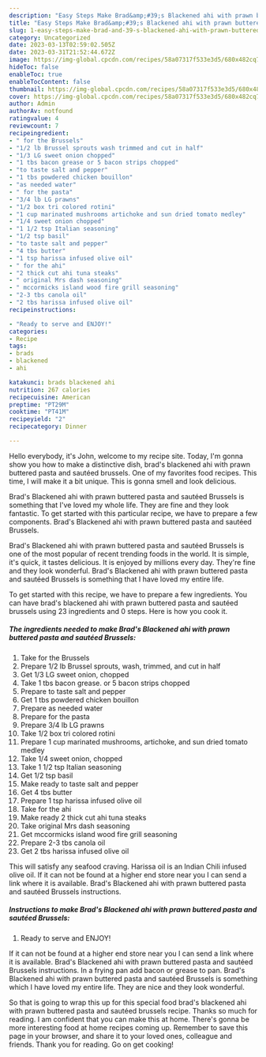 ```yaml
---
description: "Easy Steps Make Brad&amp;#39;s Blackened ahi with prawn buttered pasta and sautéed Brussels yang Delicious}"
title: "Easy Steps Make Brad&amp;#39;s Blackened ahi with prawn buttered pasta and sautéed Brussels yang Delicious}"
slug: 1-easy-steps-make-brad-and-39-s-blackened-ahi-with-prawn-buttered-pasta-and-sauteed-brussels-yang-delicious
category: Uncategorized
date: 2023-03-13T02:59:02.505Z
date: 2023-03-31T21:52:44.672Z
image: https://img-global.cpcdn.com/recipes/58a07317f533e3d5/680x482cq70/brads-blackened-ahi-with-prawn-buttered-pasta-and-sauteed-brussels-recipe-main-photo.jpg
hideToc: false
enableToc: true
enableTocContent: false
thumbnail: https://img-global.cpcdn.com/recipes/58a07317f533e3d5/680x482cq70/brads-blackened-ahi-with-prawn-buttered-pasta-and-sauteed-brussels-recipe-main-photo.jpg
cover: https://img-global.cpcdn.com/recipes/58a07317f533e3d5/680x482cq70/brads-blackened-ahi-with-prawn-buttered-pasta-and-sauteed-brussels-recipe-main-photo.jpg
author: Admin
authorAv: notfound
ratingvalue: 4
reviewcount: 7
recipeingredient:
- " for the Brussels"
- "1/2 lb Brussel sprouts wash trimmed and cut in half"
- "1/3 LG sweet onion chopped"
- "1 tbs bacon grease or 5 bacon strips chopped"
- "to taste salt and pepper"
- "1 tbs powdered chicken bouillon"
- "as needed water"
- " for the pasta"
- "3/4 lb LG prawns"
- "1/2 box tri colored rotini"
- "1 cup marinated mushrooms artichoke and sun dried tomato medley"
- "1/4 sweet onion chopped"
- "1 1/2 tsp Italian seasoning"
- "1/2 tsp basil"
- "to taste salt and pepper"
- "4 tbs butter"
- "1 tsp harissa infused olive oil"
- " for the ahi"
- "2 thick cut ahi tuna steaks"
- " original Mrs dash seasoning"
- " mccormicks island wood fire grill seasoning"
- "2-3 tbs canola oil"
- "2 tbs harissa infused olive oil"
recipeinstructions:

- "Ready to serve and ENJOY!"
categories:
- Recipe
tags:
- brads
- blackened
- ahi

katakunci: brads blackened ahi 
nutrition: 267 calories
recipecuisine: American
preptime: "PT29M"
cooktime: "PT41M"
recipeyield: "2"
recipecategory: Dinner

---
```



Hello everybody, it's John, welcome to my recipe site. Today, I'm gonna show you how to make a distinctive dish, brad&#39;s blackened ahi with prawn buttered pasta and sautéed brussels. One of my favorites food recipes. This time, I will make it a bit unique. This is gonna smell and look delicious.

Brad&#39;s Blackened ahi with prawn buttered pasta and sautéed Brussels is something that I&#39;ve loved my whole life. They are fine and they look fantastic. To get started with this particular recipe, we have to prepare a few components. Brad&#39;s Blackened ahi with prawn buttered pasta and sautéed Brussels.

Brad&#39;s Blackened ahi with prawn buttered pasta and sautéed Brussels is one of the most popular of recent trending foods in the world. It is simple, it's quick, it tastes delicious. It is enjoyed by millions every day. They're fine and they look wonderful. Brad&#39;s Blackened ahi with prawn buttered pasta and sautéed Brussels is something that I have loved my entire life.


To get started with this recipe, we have to prepare a few ingredients. You can have brad&#39;s blackened ahi with prawn buttered pasta and sautéed brussels using 23 ingredients and 0 steps. Here is how you cook it.

<!--inarticleads1-->

##### The ingredients needed to make Brad&#39;s Blackened ahi with prawn buttered pasta and sautéed Brussels:

1. Take  for the Brussels
1. Prepare 1/2 lb Brussel sprouts, wash, trimmed, and cut in half
1. Get 1/3 LG sweet onion, chopped
1. Take 1 tbs bacon grease. or 5 bacon strips chopped
1. Prepare to taste salt and pepper
1. Get 1 tbs powdered chicken bouillon
1. Prepare as needed water
1. Prepare  for the pasta
1. Prepare 3/4 lb LG prawns
1. Take 1/2 box tri colored rotini
1. Prepare 1 cup marinated mushrooms, artichoke, and sun dried tomato medley
1. Take 1/4 sweet onion, chopped
1. Take 1 1/2 tsp Italian seasoning
1. Get 1/2 tsp basil
1. Make ready to taste salt and pepper
1. Get 4 tbs butter
1. Prepare 1 tsp harissa infused olive oil
1. Take  for the ahi
1. Make ready 2 thick cut ahi tuna steaks
1. Take  original Mrs dash seasoning
1. Get  mccormicks island wood fire grill seasoning
1. Prepare 2-3 tbs canola oil
1. Get 2 tbs harissa infused olive oil


This will satisfy any seafood craving. Harissa oil is an Indian Chili infused olive oil. If it can not be found at a higher end store near you I can send a link where it is available. Brad&#39;s Blackened ahi with prawn buttered pasta and sautéed Brussels instructions. 

<!--inarticleads2-->

##### Instructions to make Brad&#39;s Blackened ahi with prawn buttered pasta and sautéed Brussels:


1. Ready to serve and ENJOY!

If it can not be found at a higher end store near you I can send a link where it is available. Brad&#39;s Blackened ahi with prawn buttered pasta and sautéed Brussels instructions. In a frying pan add bacon or grease to pan. Brad&#39;s Blackened ahi with prawn buttered pasta and sautéed Brussels is something which I have loved my entire life. They are nice and they look wonderful. 

So that is going to wrap this up for this special food brad&#39;s blackened ahi with prawn buttered pasta and sautéed brussels recipe. Thanks so much for reading. I am confident that you can make this at home. There's gonna be more interesting food at home recipes coming up. Remember to save this page in your browser, and share it to your loved ones, colleague and friends. Thank you for reading. Go on get cooking!
